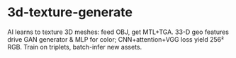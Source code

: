 # 3d-texture-generate
AI learns to texture 3D meshes: feed OBJ, get MTL+TGA. 33-D geo features drive GAN generator &amp; MLP for color; CNN+attention+VGG loss yield 256² RGB. Train on triplets, batch-infer new assets.
